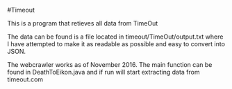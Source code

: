 #Timeout

This is a program that retieves all data from TimeOut


The data can be found is a file located in timeout/TimeOut/output.txt where I have attempted to make it as readable as possible and easy to convert into JSON.


The webcrawler works as of November 2016. The main function can be found in DeathToEikon.java and if run will start extracting data from timeout.com



